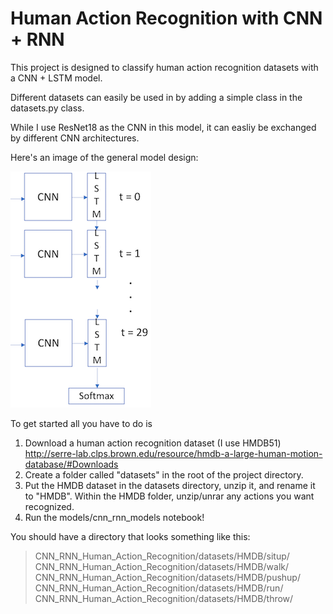 # Human Action Recognition with CNN + RNN

This project is designed to classify human action recognition datasets with a CNN + LSTM model.

Different datasets can easily be used in by adding a simple class in the datasets.py class. 

While I use ResNet18 as the CNN in this model, it can easliy be exchanged by different CNN architectures.

Here's an image of the general model design:

![alt text](models/architecture1.png "Architecture")

To get started all you have to do is 
1. Download a human action recognition dataset (I use HMDB51) http://serre-lab.clps.brown.edu/resource/hmdb-a-large-human-motion-database/#Downloads
2. Create a folder called "datasets" in the root of the project directory.
3. Put the HMDB dataset in the datasets directory, unzip it, and rename it to "HMDB". Within the HMDB folder, unzip/unrar any actions you want recognized.
4. Run the models/cnn_rnn_models notebook!

You should have a directory that looks something like this:

>CNN_RNN_Human_Action_Recognition/datasets/HMDB/situp/ <br />
CNN_RNN_Human_Action_Recognition/datasets/HMDB/walk/ <br />
CNN_RNN_Human_Action_Recognition/datasets/HMDB/pushup/ <br />
CNN_RNN_Human_Action_Recognition/datasets/HMDB/run/ <br />
CNN_RNN_Human_Action_Recognition/datasets/HMDB/throw/ <br />

